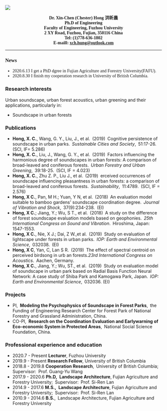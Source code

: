 ![](https://github.com/xinchenhong/xinchenhong.github.io/blob/master/1%E5%AF%B8.jpg)


**<p align="center">
        <font face="Time New Roman" >Dr. Xin-Chen (Chester) Hong  洪昕晨</font>
        <br>
        <font face="Time New Roman" >Ph.D of Engineering</font>
        <br>
        <font face="Time New Roman" >Faculty of Engineering, Fuzhou University</font>
        <br>
        <font face="Time New Roman" >2 XY Road, Fuzhou, Fujian, 350116 China</font>
        <br>
        <font face="Time New Roman" >Tel: (1)778-636-1802</font>
        <br>
        <font face="Time New Roman" > E-maill: xch.hung@outlook.com
        </p>**

****


### <font face="Time New Roman" >News</font>
- <font face="Time New Roman" >2020.6.13     I get a PhD dgree in Fujian Agriculture and Forestry University(FAFU). </font>
- <font face="Time New Roman" >2020.8.30    I finish my cooperation research in University of British Columbia.</font>
</font>

### Research interests
Urban soundscape, urban forest acoustics, urban greening and their applications, particularly in:
- Soundscape in urban forests

### Publications
- **Hong, X. C.**, Wang, G. Y., Liu, J., et al. (2019) Cognitive persistence of soundscape in urban parks. _Sustainable Cities and Society_, 51:17-26. (SCI, IF= 5.286)
- **Hong, X. C.**, Liu, J., Wang, G. Y., et al. (2019) Factors influencing the harmonious degree of soundscapes in urban forests: A comparison of broad-leaved and coniferous forests. _Urban Forestry and Urban Greening_, 39:18-25. (SCI, IF = 4.023)
- **Hong, X. C.**, Zhu Z. P., Liu J., et al. (2019) erceived occurrences of soundscape influencing pleasantness in urban forests: a comparison of broad-leaved and coniferous forests. _Sustainability_, 11:4789. (SCI, IF = 2.576)
- **Hong, X C.**, Pan, M H.; Yuan, Y N, et al. (2018) An evaluation model suitable to bamboo gardens' soundscape coordination degree. _Journal of Vibration and Shock_, 37(9):234-238. (EI)
- **Hong, X C.**; Jiang, Y.; Wu, S T., et al. (2018) A study on the difference of forest soundscape evaluation models based on geophonies. _25th International Congress on Sound and Vibration_. Hiroshima, Japan: 1547-1553. 
- **Hong, X C.**, Nie, X J.; Dai, Z W.,et al. (2019) Study on evaluation of lightscape under forests in urban parks. _IOP: Earth and Environmental Science_, 032038. (EI)
- **Hong, X C**, Yan, C, Lan S R. (2019) The effect of spectral centroid on perceived birdsong in urb an forests._23rd International Congress on Acoustics_. Aachen, Germany. 
- **Hong, X C.**, Jiang, Y.; Wu, ST., et al. (2019) Study on evaluation model of soundscape in urban park based on Radial Basis Function Neural Network: A case study of Shiba Park and Kamogawa Park, Japan. _IOP: Earth and Environmental Science_, 032036. (EI)

### Projects
- PI, **Modeling the Psychophysics of Soundscape in Forest Parks**, the Funding of Engineering Research Center for Forest Park of National Forestry and Grassland Administration, China.
- CO-PI, **Research on the Coordination Evaluation and Earlywarning of Eco-economic System in Protected Areas**, National Social Science Foundation, China.

### Professional experience and education
- 2020.7 - Present **Lecturer**, Fuzhou University
- 2019.9 - Present **Research Fellow**, University of British Columbia
- 2018.8 - 2019.8 **Cooperation Research**, University of British Columbia; Supervisor: Prof. Guang-Yu Wang
- 2017.9 - 2020.6 **Ph.D, Landscape Architecture**, Fujian Agriculture and Forestry University; Supervisor: Prof. Si-Ren Lan
- 2014.9 - 2017.6 **M.S., Landscape Architecture**, Fujian Agriculture and Forestry University; Supervisor: Prof. Si-Ren Lan
- 2010.9 - 2014.6 **B.S.**, Landscape Architecture, Fujian Agriculture and Forestry University



